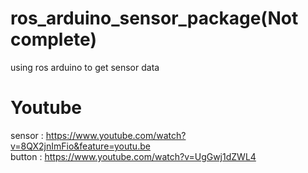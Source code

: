 # ros_arduino_sensor_package(Not complete)
using ros arduino to get sensor data

# Youtube
sensor : https://www.youtube.com/watch?v=8QX2jnImFio&feature=youtu.be
<br>
button : https://www.youtube.com/watch?v=UgGwj1dZWL4
